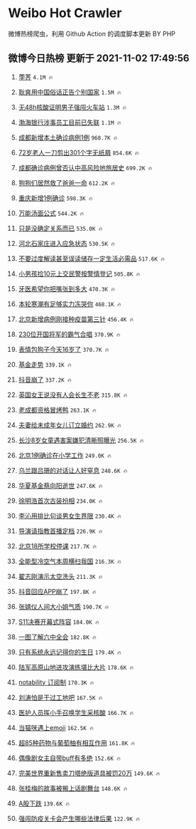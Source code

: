 # Weibo Hot Crawler 



微博热榜爬虫，利用 Github Action 的调度脚本更新 BY PHP 


## 微博今日热榜 更新于 2021-11-02 17:49:56 
1. [荸荠](https://s.weibo.com/weibo?q=%23%E8%8D%B8%E8%8D%A0%23&Refer=top) `4.1M 🔥` 

1. [耿爽用中国俗话正告个别国家](https://s.weibo.com/weibo?q=%23%E8%80%BF%E7%88%BD%E7%94%A8%E4%B8%AD%E5%9B%BD%E4%BF%97%E8%AF%9D%E6%AD%A3%E5%91%8A%E4%B8%AA%E5%88%AB%E5%9B%BD%E5%AE%B6%23&Refer=top) `1.5M 🔥` 

1. [无48h核酸证明男子强闯火车站](https://s.weibo.com/weibo?q=%23%E6%97%A048h%E6%A0%B8%E9%85%B8%E8%AF%81%E6%98%8E%E7%94%B7%E5%AD%90%E5%BC%BA%E9%97%AF%E7%81%AB%E8%BD%A6%E7%AB%99%23&Refer=top) `1.3M 🔥` 

1. [渤海银行涉事员工目前已失联](https://s.weibo.com/weibo?q=%23%E6%B8%A4%E6%B5%B7%E9%93%B6%E8%A1%8C%E6%B6%89%E4%BA%8B%E5%91%98%E5%B7%A5%E7%9B%AE%E5%89%8D%E5%B7%B2%E5%A4%B1%E8%81%94%23&Refer=top) `1.1M 🔥` 

1. [成都新增本土确诊病例1例](https://s.weibo.com/weibo?q=%23%E6%88%90%E9%83%BD%E6%96%B0%E5%A2%9E%E6%9C%AC%E5%9C%9F%E7%A1%AE%E8%AF%8A%E7%97%85%E4%BE%8B1%E4%BE%8B%23&Refer=top) `968.7K 🔥` 

1. [72岁老人一刀剪出301个字无纸屑](https://s.weibo.com/weibo?q=%2372%E5%B2%81%E8%80%81%E4%BA%BA%E4%B8%80%E5%88%80%E5%89%AA%E5%87%BA301%E4%B8%AA%E5%AD%97%E6%97%A0%E7%BA%B8%E5%B1%91%23&Refer=top) `854.6K 🔥` 

1. [成都确诊病例曾否认中高风险地旅居史](https://s.weibo.com/weibo?q=%23%E6%88%90%E9%83%BD%E7%A1%AE%E8%AF%8A%E7%97%85%E4%BE%8B%E6%9B%BE%E5%90%A6%E8%AE%A4%E4%B8%AD%E9%AB%98%E9%A3%8E%E9%99%A9%E5%9C%B0%E6%97%85%E5%B1%85%E5%8F%B2%23&Refer=top) `699.2K 🔥` 

1. [狗狗们居然救了爸爸一命](https://s.weibo.com/weibo?q=%23%E7%8B%97%E7%8B%97%E4%BB%AC%E5%B1%85%E7%84%B6%E6%95%91%E4%BA%86%E7%88%B8%E7%88%B8%E4%B8%80%E5%91%BD%23&Refer=top) `612.2K 🔥` 

1. [重庆新增1例确诊](https://s.weibo.com/weibo?q=%23%E9%87%8D%E5%BA%86%E6%96%B0%E5%A2%9E1%E4%BE%8B%E7%A1%AE%E8%AF%8A%23&Refer=top) `598.3K 🔥` 

1. [万能汤面公式](https://s.weibo.com/weibo?q=%23%E4%B8%87%E8%83%BD%E6%B1%A4%E9%9D%A2%E5%85%AC%E5%BC%8F%23&Refer=top) `544.2K 🔥` 

1. [只是没确定关系而已](https://s.weibo.com/weibo?q=%23%E5%8F%AA%E6%98%AF%E6%B2%A1%E7%A1%AE%E5%AE%9A%E5%85%B3%E7%B3%BB%E8%80%8C%E5%B7%B2%23&Refer=top) `535.0K 🔥` 

1. [河北石家庄进入应急状态](https://s.weibo.com/weibo?q=%23%E6%B2%B3%E5%8C%97%E7%9F%B3%E5%AE%B6%E5%BA%84%E8%BF%9B%E5%85%A5%E5%BA%94%E6%80%A5%E7%8A%B6%E6%80%81%23&Refer=top) `530.5K 🔥` 

1. [不要过度解读甚至误读储存一定生活必需品](https://s.weibo.com/weibo?q=%23%E4%B8%8D%E8%A6%81%E8%BF%87%E5%BA%A6%E8%A7%A3%E8%AF%BB%E7%94%9A%E8%87%B3%E8%AF%AF%E8%AF%BB%E5%82%A8%E5%AD%98%E4%B8%80%E5%AE%9A%E7%94%9F%E6%B4%BB%E5%BF%85%E9%9C%80%E5%93%81%23&Refer=top) `517.6K 🔥` 

1. [小男孩捡10元上交民警按警情登记](https://s.weibo.com/weibo?q=%23%E5%B0%8F%E7%94%B7%E5%AD%A9%E6%8D%A110%E5%85%83%E4%B8%8A%E4%BA%A4%E6%B0%91%E8%AD%A6%E6%8C%89%E8%AD%A6%E6%83%85%E7%99%BB%E8%AE%B0%23&Refer=top) `505.8K 🔥` 

1. [牙医希望你把嘴张到多大](https://s.weibo.com/weibo?q=%23%E7%89%99%E5%8C%BB%E5%B8%8C%E6%9C%9B%E4%BD%A0%E6%8A%8A%E5%98%B4%E5%BC%A0%E5%88%B0%E5%A4%9A%E5%A4%A7%23&Refer=top) `470.3K 🔥` 

1. [本轮寒潮有足够实力冻哭你](https://s.weibo.com/weibo?q=%23%E6%9C%AC%E8%BD%AE%E5%AF%92%E6%BD%AE%E6%9C%89%E8%B6%B3%E5%A4%9F%E5%AE%9E%E5%8A%9B%E5%86%BB%E5%93%AD%E4%BD%A0%23&Refer=top) `468.1K 🔥` 

1. [北京新增病例刚接种疫苗第三针](https://s.weibo.com/weibo?q=%23%E5%8C%97%E4%BA%AC%E6%96%B0%E5%A2%9E%E7%97%85%E4%BE%8B%E5%88%9A%E6%8E%A5%E7%A7%8D%E7%96%AB%E8%8B%97%E7%AC%AC%E4%B8%89%E9%92%88%23&Refer=top) `456.4K 🔥` 

1. [230位开国将军的霸气合唱](https://s.weibo.com/weibo?q=%23230%E4%BD%8D%E5%BC%80%E5%9B%BD%E5%B0%86%E5%86%9B%E7%9A%84%E9%9C%B8%E6%B0%94%E5%90%88%E5%94%B1%23&Refer=top) `370.9K 🔥` 

1. [表情包狗子今天16岁了](https://s.weibo.com/weibo?q=%23%E8%A1%A8%E6%83%85%E5%8C%85%E7%8B%97%E5%AD%90%E4%BB%8A%E5%A4%A916%E5%B2%81%E4%BA%86%23&Refer=top) `370.7K 🔥` 

1. [基金走势](https://s.weibo.com/weibo?q=%23%E5%9F%BA%E9%87%91%E8%B5%B0%E5%8A%BF%23&Refer=top) `339.1K 🔥` 

1. [抖音崩了](https://s.weibo.com/weibo?q=%23%E6%8A%96%E9%9F%B3%E5%B4%A9%E4%BA%86%23&Refer=top) `337.2K 🔥` 

1. [英国女王说没有人会长生不老](https://s.weibo.com/weibo?q=%23%E8%8B%B1%E5%9B%BD%E5%A5%B3%E7%8E%8B%E8%AF%B4%E6%B2%A1%E6%9C%89%E4%BA%BA%E4%BC%9A%E9%95%BF%E7%94%9F%E4%B8%8D%E8%80%81%23&Refer=top) `315.8K 🔥` 

1. [老成都资格冒烤鸭](https://s.weibo.com/weibo?q=%E8%80%81%E6%88%90%E9%83%BD%E8%B5%84%E6%A0%BC%E5%86%92%E7%83%A4%E9%B8%AD&Refer=top) `263.1K 🔥` 

1. [夫妻给未成年女儿订立婚约](https://s.weibo.com/weibo?q=%23%E5%A4%AB%E5%A6%BB%E7%BB%99%E6%9C%AA%E6%88%90%E5%B9%B4%E5%A5%B3%E5%84%BF%E8%AE%A2%E7%AB%8B%E5%A9%9A%E7%BA%A6%23&Refer=top) `262.9K 🔥` 

1. [长沙8岁女童遇害案嫌犯清晰照曝光](https://s.weibo.com/weibo?q=%23%E9%95%BF%E6%B2%998%E5%B2%81%E5%A5%B3%E7%AB%A5%E9%81%87%E5%AE%B3%E6%A1%88%E5%AB%8C%E7%8A%AF%E6%B8%85%E6%99%B0%E7%85%A7%E6%9B%9D%E5%85%89%23&Refer=top) `256.5K 🔥` 

1. [北京1例确诊在小学工作](https://s.weibo.com/weibo?q=%23%E5%8C%97%E4%BA%AC1%E4%BE%8B%E7%A1%AE%E8%AF%8A%E5%9C%A8%E5%B0%8F%E5%AD%A6%E5%B7%A5%E4%BD%9C%23&Refer=top) `249.0K 🔥` 

1. [乌兰跟吕珊的对话让人好窒息](https://s.weibo.com/weibo?q=%23%E4%B9%8C%E5%85%B0%E8%B7%9F%E5%90%95%E7%8F%8A%E7%9A%84%E5%AF%B9%E8%AF%9D%E8%AE%A9%E4%BA%BA%E5%A5%BD%E7%AA%92%E6%81%AF%23&Refer=top) `248.6K 🔥` 

1. [华夏基金蔡向阳逝世](https://s.weibo.com/weibo?q=%23%E5%8D%8E%E5%A4%8F%E5%9F%BA%E9%87%91%E8%94%A1%E5%90%91%E9%98%B3%E9%80%9D%E4%B8%96%23&Refer=top) `247.6K 🔥` 

1. [徐明浩首次古装扮相](https://s.weibo.com/weibo?q=%23%E5%BE%90%E6%98%8E%E6%B5%A9%E9%A6%96%E6%AC%A1%E5%8F%A4%E8%A3%85%E6%89%AE%E7%9B%B8%23&Refer=top) `234.0K 🔥` 

1. [李沁用排比句谈男女生界限](https://s.weibo.com/weibo?q=%23%E6%9D%8E%E6%B2%81%E7%94%A8%E6%8E%92%E6%AF%94%E5%8F%A5%E8%B0%88%E7%94%B7%E5%A5%B3%E7%94%9F%E7%95%8C%E9%99%90%23&Refer=top) `230.4K 🔥` 

1. [导演请指教首播定档](https://s.weibo.com/weibo?q=%23%E5%AF%BC%E6%BC%94%E8%AF%B7%E6%8C%87%E6%95%99%E9%A6%96%E6%92%AD%E5%AE%9A%E6%A1%A3%23&Refer=top) `226.9K 🔥` 

1. [北京18所学校停课](https://s.weibo.com/weibo?q=%23%E5%8C%97%E4%BA%AC18%E6%89%80%E5%AD%A6%E6%A0%A1%E5%81%9C%E8%AF%BE%23&Refer=top) `217.7K 🔥` 

1. [全能型冷空气本周横扫我国](https://s.weibo.com/weibo?q=%23%E5%85%A8%E8%83%BD%E5%9E%8B%E5%86%B7%E7%A9%BA%E6%B0%94%E6%9C%AC%E5%91%A8%E6%A8%AA%E6%89%AB%E6%88%91%E5%9B%BD%23&Refer=top) `216.3K 🔥` 

1. [翟志刚演示太空洗头](https://s.weibo.com/weibo?q=%23%E7%BF%9F%E5%BF%97%E5%88%9A%E6%BC%94%E7%A4%BA%E5%A4%AA%E7%A9%BA%E6%B4%97%E5%A4%B4%23&Refer=top) `211.3K 🔥` 

1. [抖音回应APP崩了](https://s.weibo.com/weibo?q=%23%E6%8A%96%E9%9F%B3%E5%9B%9E%E5%BA%94APP%E5%B4%A9%E4%BA%86%23&Refer=top) `197.8K 🔥` 

1. [张婧仪人间大小姐气质](https://s.weibo.com/weibo?q=%23%E5%BC%A0%E5%A9%A7%E4%BB%AA%E4%BA%BA%E9%97%B4%E5%A4%A7%E5%B0%8F%E5%A7%90%E6%B0%94%E8%B4%A8%23&Refer=top) `190.7K 🔥` 

1. [S11决赛开幕式阵容](https://s.weibo.com/weibo?q=%23S11%E5%86%B3%E8%B5%9B%E5%BC%80%E5%B9%95%E5%BC%8F%E9%98%B5%E5%AE%B9%23&Refer=top) `184.0K 🔥` 

1. [一图了解六中全会](https://s.weibo.com/weibo?q=%23%E4%B8%80%E5%9B%BE%E4%BA%86%E8%A7%A3%E5%85%AD%E4%B8%AD%E5%85%A8%E4%BC%9A%23&Refer=top) `182.8K 🔥` 

1. [只有系统永远记得你的生日](https://s.weibo.com/weibo?q=%23%E5%8F%AA%E6%9C%89%E7%B3%BB%E7%BB%9F%E6%B0%B8%E8%BF%9C%E8%AE%B0%E5%BE%97%E4%BD%A0%E7%9A%84%E7%94%9F%E6%97%A5%23&Refer=top) `179.4K 🔥` 

1. [陆军高原山地进攻演练堪比大片](https://s.weibo.com/weibo?q=%23%E9%99%86%E5%86%9B%E9%AB%98%E5%8E%9F%E5%B1%B1%E5%9C%B0%E8%BF%9B%E6%94%BB%E6%BC%94%E7%BB%83%E5%A0%AA%E6%AF%94%E5%A4%A7%E7%89%87%23&Refer=top) `178.6K 🔥` 

1. [notability 订阅制](https://s.weibo.com/weibo?q=notability%20%E8%AE%A2%E9%98%85%E5%88%B6&Refer=top) `170.3K 🔥` 

1. [刘涛怕是干过工地吧](https://s.weibo.com/weibo?q=%23%E5%88%98%E6%B6%9B%E6%80%95%E6%98%AF%E5%B9%B2%E8%BF%87%E5%B7%A5%E5%9C%B0%E5%90%A7%23&Refer=top) `167.5K 🔥` 

1. [医护人员挥小手召唤学生采核酸](https://s.weibo.com/weibo?q=%23%E5%8C%BB%E6%8A%A4%E4%BA%BA%E5%91%98%E6%8C%A5%E5%B0%8F%E6%89%8B%E5%8F%AC%E5%94%A4%E5%AD%A6%E7%94%9F%E9%87%87%E6%A0%B8%E9%85%B8%23&Refer=top) `166.7K 🔥` 

1. [当猫咪遇上emoji](https://s.weibo.com/weibo?q=%23%E5%BD%93%E7%8C%AB%E5%92%AA%E9%81%87%E4%B8%8Aemoji%23&Refer=top) `162.5K 🔥` 

1. [超85种药物与葡萄柚有相互作用](https://s.weibo.com/weibo?q=%23%E8%B6%8585%E7%A7%8D%E8%8D%AF%E7%89%A9%E4%B8%8E%E8%91%A1%E8%90%84%E6%9F%9A%E6%9C%89%E7%9B%B8%E4%BA%92%E4%BD%9C%E7%94%A8%23&Refer=top) `161.8K 🔥` 

1. [偶像剧女主自带buff有多绝](https://s.weibo.com/weibo?q=%23%E5%81%B6%E5%83%8F%E5%89%A7%E5%A5%B3%E4%B8%BB%E8%87%AA%E5%B8%A6buff%E6%9C%89%E5%A4%9A%E7%BB%9D%23&Refer=top) `152.6K 🔥` 

1. [完美世界重新售卖刀塔绝版道具被罚20万](https://s.weibo.com/weibo?q=%23%E5%AE%8C%E7%BE%8E%E4%B8%96%E7%95%8C%E9%87%8D%E6%96%B0%E5%94%AE%E5%8D%96%E5%88%80%E5%A1%94%E7%BB%9D%E7%89%88%E9%81%93%E5%85%B7%E8%A2%AB%E7%BD%9A20%E4%B8%87%23&Refer=top) `149.6K 🔥` 

1. [张桂梅的故事被搬上话剧舞台](https://s.weibo.com/weibo?q=%23%E5%BC%A0%E6%A1%82%E6%A2%85%E7%9A%84%E6%95%85%E4%BA%8B%E8%A2%AB%E6%90%AC%E4%B8%8A%E8%AF%9D%E5%89%A7%E8%88%9E%E5%8F%B0%23&Refer=top) `148.6K 🔥` 

1. [A股下跌](https://s.weibo.com/weibo?q=%23A%E8%82%A1%E4%B8%8B%E8%B7%8C%23&Refer=top) `139.6K 🔥` 

1. [强闯防疫关卡会产生哪些法律后果](https://s.weibo.com/weibo?q=%23%E5%BC%BA%E9%97%AF%E9%98%B2%E7%96%AB%E5%85%B3%E5%8D%A1%E4%BC%9A%E4%BA%A7%E7%94%9F%E5%93%AA%E4%BA%9B%E6%B3%95%E5%BE%8B%E5%90%8E%E6%9E%9C%23&Refer=top) `122.9K 🔥` 

